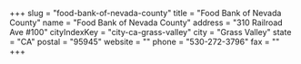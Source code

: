 +++
slug = "food-bank-of-nevada-county"
title = "Food Bank of Nevada County"
name = "Food Bank of Nevada County"
address = "310 Railroad Ave #100"
cityIndexKey = "city-ca-grass-valley"
city = "Grass Valley"
state = "CA"
postal = "95945"
website = ""
phone = "530-272-3796"
fax = ""
+++
